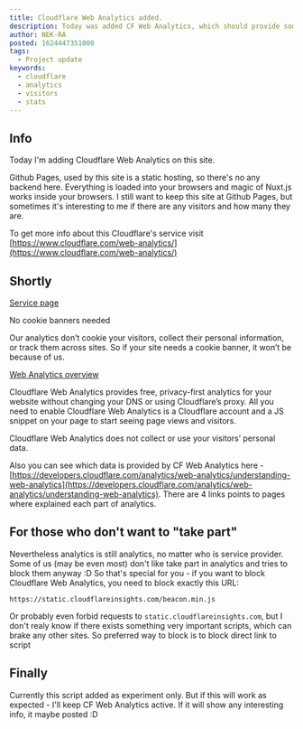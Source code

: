 ```yaml
---
title: Cloudflare Web Analytics added.
description: Today was added CF Web Analytics, which should provide some basic analytics about visitors
author: NEK-RA
posted: 1624447351000
tags: 
  - Project update
keywords:
  - cloudflare
  - analytics
  - visitors
  - stats
---
```

## Info
Today I'm adding Cloudflare Web Analytics on this site.

Github Pages, used by this site is a static hosting, so there's no any backend here. Everything is loaded into your browsers and magic of Nuxt.js works inside your browsers. I still want to keep this site at Github Pages, but sometimes it's interesting to me if there are any visitors and how many they are.

To get more info about this Cloudflare's service visit [https://www.cloudflare.com/web-analytics/](https://www.cloudflare.com/web-analytics/)

## Shortly

<quote> [Service page](https://www.cloudflare.com/web-analytics/)

No cookie banners needed

Our analytics don’t cookie your visitors, collect their personal information, or track them across sites. So if your site needs a cookie banner, it won’t be because of us.

</quote>

<quote> [Web Analytics overview](https://developers.cloudflare.com/analytics/web-analytics)

Cloudflare Web Analytics provides free, privacy-first analytics for your website without changing your DNS or using Cloudflare’s proxy. All you need to enable Cloudflare Web Analytics is a Cloudflare account and a JS snippet on your page to start seeing page views and visitors.

Cloudflare Web Analytics does not collect or use your visitors’ personal data.

</quote>

Also you can see which data is provided by CF Web Analytics here - [https://developers.cloudflare.com/analytics/web-analytics/understanding-web-analytics](https://developers.cloudflare.com/analytics/web-analytics/understanding-web-analytics). There are 4 links points to pages where explained each part of analytics.

## For those who don't want to "take part"

Nevertheless analytics is still analytics, no matter who is service provider. Some of us (may be even most) don't like take part in analytics and tries to block them anyway :D So that's special for you - if you want to block Cloudflare Web Analytics, you need to block exactly this URL:

```text
https://static.cloudflareinsights.com/beacon.min.js
```

Or probably even forbid requests to `static.cloudflareinsights.com`, but I don't realy know if there exists something very important scripts, which can brake any other sites. So preferred way to block is to block direct link to script

## Finally

Currently this script added as experiment only. But if this will work as expected - I'll keep CF Web Analytics active. If it will show any interesting info, it maybe posted :D
